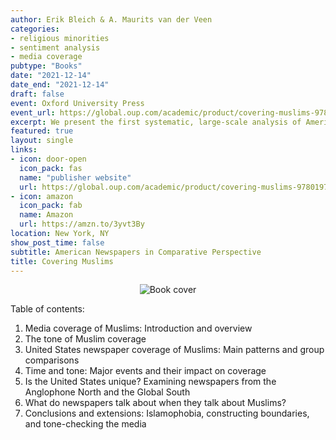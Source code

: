 ```yaml
---
author: Erik Bleich & A. Maurits van der Veen
categories:
- religious minorities
- sentiment analysis
- media coverage
pubtype: "Books"
date: "2021-12-14"
date_end: "2021-12-14"
draft: false
event: Oxford University Press
event_url: https://global.oup.com/academic/product/covering-muslims-9780197611722
excerpt: We present the first systematic, large-scale analysis of American newspaper coverage of Muslims. By comparing it over time with reporting on other groups and issues as well as coverage of the subject in other countries, we demonstrate conclusively how negative American newspapers have been in their treatment of Muslims across the two-decade period between 1996 and 2016, both in an absolute sense and compared to a range of other groups. The same pattern holds in other countries, such as Australia, Canada, and the UK. While 9/11 did not make coverage more negative in the long run, it did dramatically increase the prevalence of references to terrorism and extremism.
featured: true
layout: single
links:
- icon: door-open
  icon_pack: fas
  name: "publisher website"
  url: https://global.oup.com/academic/product/covering-muslims-9780197611722
- icon: amazon
  icon_pack: fab
  name: Amazon
  url: https://amzn.to/3yvt3By
location: New York, NY
show_post_time: false
subtitle: American Newspapers in Comparative Perspective
title: Covering Muslims
---
```

<center>
<img src="/img/CoveringMuslims_cover.jpg" alt="Book cover">
</center>

Table of contents:

1. Media coverage of Muslims: Introduction and overview
2. The tone of Muslim coverage
3. United States newspaper coverage of Muslims: Main patterns and group comparisons
4. Time and tone: Major events and their impact on coverage
5. Is the United States unique? Examining newspapers from the Anglophone North and the Global South
6. What do newspapers talk about when they talk about Muslims?
7. Conclusions and extensions: Islamophobia, constructing boundaries, and tone-checking the media

